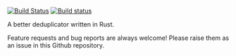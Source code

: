 [![Build Status](https://travis-ci.org/cjm00/dedup.svg?branch=master)](https://travis-ci.org/cjm00/dedup)
[![Build status](https://ci.appveyor.com/api/projects/status/ricpuv3a8q3vep4c?svg=true)](https://ci.appveyor.com/project/cjm00/dedup)

A better deduplicator written in Rust.

Feature requests and bug reports are always welcome! Please raise them as an issue in this Github repository.